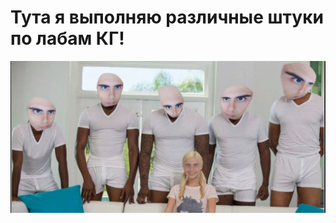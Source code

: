 # Тута я выполняю различные штуки по лабам КГ!

![Иллюстрация к проекту](https://github.com/DanilkaZanin/ComputerGraphicsLab/blob/master/src/main/java/org/example/Images/Img2jpg)